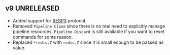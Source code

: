 ## v9 UNRELEASED

- Added support for [RESP3](https://github.com/antirez/RESP3/blob/master/spec.md) protocol.
- Removed `Pipeline.Close` since there is no real need to explicitly manage pipeline resources.
  `Pipeline.Discard` is still available if you want to reset commands for some reason.
- Replaced `*redis.Z` with `redis.Z` since it is small enough to be passed as value.
